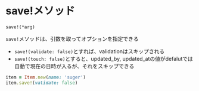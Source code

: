 # save!メソッド
``save!(*arg)
``

`save!`メソッドは、引数を取ってオプションを指定できる
- `save!(validate: false)`とすれば、validationはスキップされる
- `save!(touch: false)`とすると、updated_by, updated_atの値がdefalutでは自動で現在の日時が入るが、それをスキップできる


```ruby
item = Item.new(name: 'suger')
item.save!(validate: false)
```
